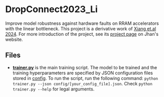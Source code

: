 # DropConnect2023_Li
Improve model robustness against hardware faults on RRAM accelerators with the linear bottleneck. This project is a derivative work of [Xiang et.al 2024](https://arxiv.org/abs/2404.15498). For more introduction of the project, see its [project page](https://jhanliufu.github.io/projects/drop_connect.html) on Jhan's website.

## Files
- **[trainer.py](trainer.py)** is the main training script. The model to be trained and the training hyperparameters are specified by JSON configuration files stored in [config](config). To run the script, run the following command: ```python trainer.py --json config/[your_config_file].json```. Check ```python trainer.py --help``` for legal arguments.
